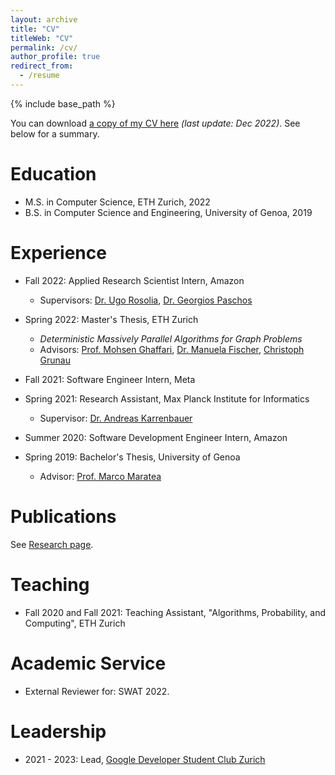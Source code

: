 ```yaml
---
layout: archive
title: "CV"
titleWeb: "CV"
permalink: /cv/
author_profile: true
redirect_from:
  - /resume
---
```


{% include base_path %}

You can download <a href="https://JeffG22.github.io/files/jgiliberti_CV.pdf">a copy of my CV here</a> <i>(last update: Dec 2022)</i>. See below for a summary.

Education
======
* M.S. in Computer Science, ETH Zurich, 2022
* B.S. in Computer Science and Engineering, University of Genoa, 2019


Experience
====== 
* Fall 2022: Applied Research Scientist Intern, Amazon
  * Supervisors: <a href="https://urosolia.github.io/">Dr. Ugo Rosolia</a>, <a href="https://scholar.google.com/citations?user=W_uLyhYAAAAJ&hl=en">Dr. Georgios Paschos</a>

* Spring 2022: Master's Thesis, ETH Zurich
  * *Deterministic Massively Parallel Algorithms for Graph Problems*
  * Advisors: <a href="http://people.csail.mit.edu/ghaffari/">Prof. Mohsen Ghaffari</a>, <a href="https://people.inf.ethz.ch/fiscmanu/">Dr. Manuela Fischer</a>, <a href="https://people.inf.ethz.ch/cgrunau/">Christoph Grunau</a>

* Fall 2021: Software Engineer Intern, Meta

* Spring 2021: Research Assistant, Max Planck Institute for Informatics
  * Supervisor: <a href="https://www.mpi-inf.mpg.de/departments/algorithms-complexity/research/combinatorial-optimization">Dr. Andreas Karrenbauer</a>

* Summer 2020: Software Development Engineer Intern, Amazon

* Spring 2019: Bachelor's Thesis, University of Genoa
  * Advisor: <a href="http://www.star.dist.unige.it/~marco/">Prof. Marco Maratea</a>
  
Publications
======
  See <a href="https://JeffG22.github.io/research">Research page</a>. 
  
Teaching
======
  * Fall 2020 and Fall 2021: Teaching Assistant, "Algorithms, Probability, and Computing", ETH Zurich
  
Academic Service 
======
* External Reviewer for: SWAT 2022.

Leadership
======
* 2021 - 2023: Lead, <a href="https://gdsc.community.dev/eth-zurich/">Google Developer Student Club Zurich</a>
